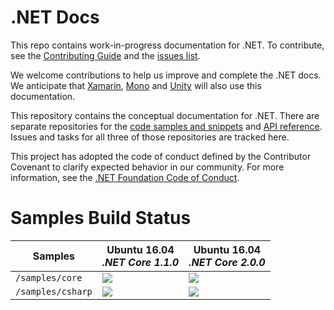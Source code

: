# .NET Docs

This repo contains work-in-progress documentation for .NET. To contribute, see the [Contributing Guide](https://github.com/dotnet/docs/blob/master/CONTRIBUTING.md) and the [issues list](https://github.com/dotnet/docs/issues). 

We welcome contributions to help us improve and complete the .NET docs. We anticipate that [Xamarin](http://developer.xamarin.com/api/root/classlib/), [Mono](http://docs.go-mono.com/?link=root%3a%2fclasslib) and [Unity](http://docs.unity3d.com/Manual/index.html) will also use this documentation.

This repository contains the conceptual documentation for .NET. There are separate repositories for the [code samples and snippets](https://github.com/dotnet/samples) and [API reference](https://github.com/dotnet/dotnet-api-docs). Issues and tasks for all three of those repositories are tracked here.

This project has adopted the code of conduct defined by the Contributor Covenant
to clarify expected behavior in our community.
For more information, see the [.NET Foundation Code of Conduct](https://dotnetfoundation.org/code-of-conduct).

Samples Build Status
===

| Samples | Ubuntu 16.04<br/>_.NET Core 1.1.0_ | Ubuntu 16.04<br/>_.NET Core 2.0.0_  |
| ------------- |------------| -----|
| `/samples/core` | ![](https://constructors.visualstudio.com/_apis/public/build/definitions/3186585f-1677-4c9e-a8b2-baac48a4032a/56/badge)| ![](https://constructors.visualstudio.com/_apis/public/build/definitions/3186585f-1677-4c9e-a8b2-baac48a4032a/57/badge) |
|`/samples/csharp`| ![](https://constructors.visualstudio.com/_apis/public/build/definitions/3186585f-1677-4c9e-a8b2-baac48a4032a/54/badge)| ![](https://constructors.visualstudio.com/_apis/public/build/definitions/3186585f-1677-4c9e-a8b2-baac48a4032a/55/badge) |
